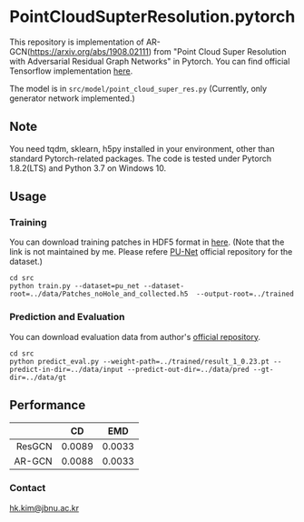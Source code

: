 # PointCloudSupterResolution.pytorch

This repository is implementation of AR-GCN(https://arxiv.org/abs/1908.02111) from "Point Cloud Super Resolution with Adversarial Residual Graph Networks" in Pytorch. You can find official Tensorflow implementation [here](https://github.com/wuhuikai/PointCloudSuperResolution).

The model is in `src/model/point_cloud_super_res.py` (Currently, only generator network implemented.)

## Note

You need tqdm, sklearn, h5py installed in your environment, other than standard Pytorch-related packages.
The code is tested under Pytorch 1.8.2(LTS) and Python 3.7 on Windows 10.

## Usage
### Training
You can download training patches in HDF5 format in [here](https://drive.google.com/file/d/1wMtNGvliK_pUTogfzMyrz57iDb_jSQR8/view?usp=sharing).
(Note that the link is not maintained by me. Please refere [PU-Net](https://github.com/yulequan/PU-Net) official repository for the dataset.)
```buildoutcfg
cd src
python train.py --dataset=pu_net --dataset-root=../data/Patches_noHole_and_collected.h5  --output-root=../trained
```

### Prediction and Evaluation
You can download evaluation data from author's [official repository](https://github.com/wuhuikai/PointCloudSuperResolution).
```buildoutcfg
cd src
python predict_eval.py --weight-path=../trained/result_1_0.23.pt --predict-in-dir=../data/input --predict-out-dir=../data/pred --gt-dir=../data/gt
```

## Performance

|       |   CD    |   EMD    |
|------:|:-------:|:--------:|
| ResGCN|0.0089   |0.0033    |
| AR-GCN|0.0088   |0.0033    |

### Contact
hk.kim@jbnu.ac.kr